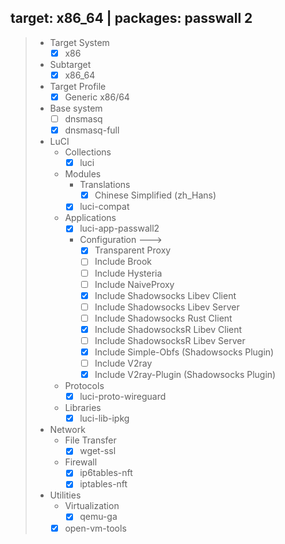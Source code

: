 ## target: x86_64 | packages: passwall 2

> - Target System
>   - [x] x86
> 
> - Subtarget
>   - [x] x86_64
> 
> - Target Profile
>   - [x] Generic x86/64
> 
> - Base system
>   - [ ] dnsmasq
>   - [x] dnsmasq-full
> 
> - LuCI
>   - Collections
>     - [x] luci
>   - Modules
>     - Translations
>       - [x] Chinese Simplified (zh_Hans)
>     - [x] luci-compat
>   - Applications
>     - [x] luci-app-passwall2
>     - Configuration  --->
>       - [x] Transparent Proxy
>       - [ ] Include Brook
>       - [ ] Include Hysteria
>       - [ ] Include NaiveProxy
>       - [x] Include Shadowsocks Libev Client
>       - [ ] Include Shadowsocks Libev Server
>       - [ ] Include Shadowsocks Rust Client
>       - [x] Include ShadowsocksR Libev Client
>       - [ ] Include ShadowsocksR Libev Server
>       - [x] Include Simple-Obfs (Shadowsocks Plugin)
>       - [ ] Include V2ray
>       - [x] Include V2ray-Plugin (Shadowsocks Plugin)
>   - Protocols
>     - [x] luci-proto-wireguard
>   - Libraries
>     - [x] luci-lib-ipkg
> 
> - Network
>   - File Transfer
>     - [x] wget-ssl
>   - Firewall
>     - [x] ip6tables-nft
>     - [x] iptables-nft
> 
> - Utilities
>   - Virtualization
>     - [x] qemu-ga
>   - [x] open-vm-tools
